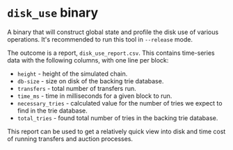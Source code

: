 # `disk_use` binary

A binary that will construct global state and profile the disk use of various operations. It's recommended to run this tool in `--release` mode.

The outcome is a report, `disk_use_report.csv`. This contains time-series data with the following columns, with one line per block:

- `height` - height of the simulated chain.
- `db-size` - size on disk of the backing trie database. 
- `transfers` - total number of transfers run.
- `time_ms` - time in milliseconds for a given block to run.
- `necessary_tries` - calculated value for the number of tries we expect to find in the trie database.
- `total_tries` - found total number of tries in the backing trie database.

This report can be used to get a relatively quick view into disk and time cost of running transfers and auction processes.
